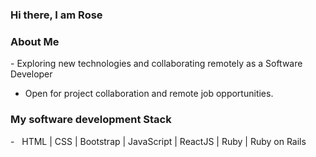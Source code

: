 ### Hi there, I am Rose

<h3> About Me </h3>
- Exploring new technologies and collaborating remotely as a Software Developer

- Open for project collaboration and remote job opportunities. 

<h3>My software development Stack </h3>
- &nbsp; HTML | CSS | Bootstrap | JavaScript | ReactJS | Ruby | Ruby on Rails
